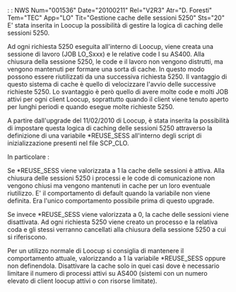  :  : NWS Num="001536" Date="20100211" Rel="V2R3" Atr="D. Foresti" Tem="TEC" App="LO" Tit="Gestione cache delle sessioni 5250" Sts="20"
E' stata inserita in Loocup la possibilità di gestire la logica di caching delle sessioni 5250.

Ad ogni richiesta 5250 eseguita all'interno di Loocup, viene creata una sessione di lavoro (JOB LO_Sxxx) e le relative code I su AS400. Alla chiusura della sessione 5250, le code e il lavoro non
vengono distrutti, ma vengono mantenuti per formare una sorta di cache. In questo modo possono essere riutilizzati da una successiva richiesta 5250.
Il vantaggio di questo sistema di cache è quello di velocizzare l'avvio delle successive richieste
5250.
Lo svantaggio è però quello di avere molte code e molti JOB attivi per ogni client Loocup, soprattutto quando il client viene tenuto aperto per lunghi periodi e quando esegue molte richieste
5250.

A partire dall'upgrade del 11/02/2010 di Loocup, è stata inserita la possibilità di impostare questa
logica di caching delle sessioni 5250 attraverso la definizione di una variabile *REUSE_SESS all'interno degli script di inizializzazione presenti nel file SCP_CLO.

In particolare : 

Se *REUSE_SESS viene valorizzata a 1 la cache delle sessioni è attiva. Alla chiusura delle sessioni
5250 i processi e le code di comunicazione non vengono chiusi ma vengono mantenuti in cache per un
loro eventuale riutilizzo. E' il comportamento di default quando la variabile non viene definita.
Era l'unico comportamento possibile prima di questo upgrade.

Se invece *REUSE_SESS viene valorizzata a 0, la cache delle sessioni viene disattivata. Ad ogni richiesta 5250 viene creato un processo e la relativa coda e gli stessi verranno cancellati alla chiusura della sessione 5250 a cui si riferiscono.

Per un utilizzo normale di Loocup si consiglia di mantenere il comportamento attuale, valorizzando a
1 la variabile *REUSE_SESS oppure non definendola. Disattivare la cache solo in quei casi dove è
necessario limitare il numero di processi attivi su AS400 (sistemi con un numero elevato di client
loocup attivi o con risorse limitate).
